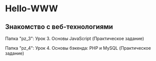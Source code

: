 # Hello-WWW
## Знакомство с веб-технологиями

Папка "pz_3": Урок 3. Основы JavaScript (Практическое задание)

Папка "pz_4": Урок 4. Основы бэкенда: PHP и MySQL (Практическое задание)
